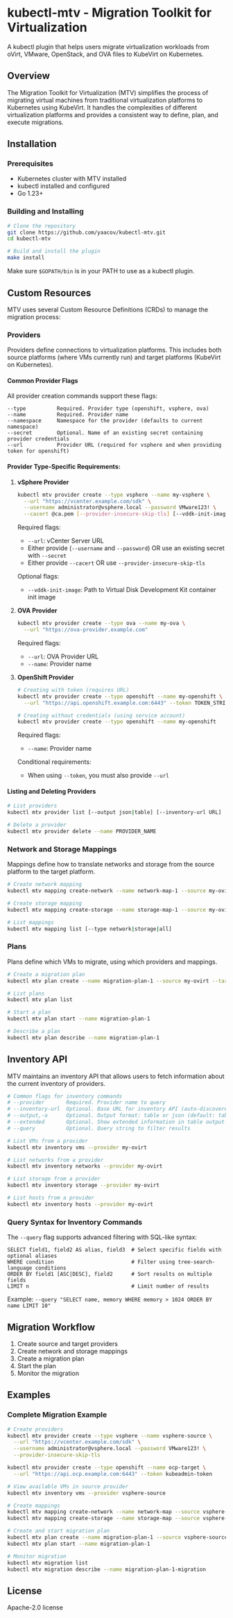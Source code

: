 # kubectl-mtv - Migration Toolkit for Virtualization

A kubectl plugin that helps users migrate virtualization workloads from oVirt, VMware, OpenStack, and OVA files to KubeVirt on Kubernetes.

## Overview

The Migration Toolkit for Virtualization (MTV) simplifies the process of migrating virtual machines from traditional virtualization platforms to Kubernetes using KubeVirt. It handles the complexities of different virtualization platforms and provides a consistent way to define, plan, and execute migrations.

## Installation

### Prerequisites

- Kubernetes cluster with MTV installed
- kubectl installed and configured
- Go 1.23+

### Building and Installing

```bash
# Clone the repository
git clone https://github.com/yaacov/kubectl-mtv.git
cd kubectl-mtv

# Build and install the plugin
make install
```

Make sure `$GOPATH/bin` is in your PATH to use as a kubectl plugin.

## Custom Resources

MTV uses several Custom Resource Definitions (CRDs) to manage the migration process:

### Providers

Providers define connections to virtualization platforms. This includes both source platforms (where VMs currently run) and target platforms (KubeVirt on Kubernetes).

#### Common Provider Flags

All provider creation commands support these flags:

```
--type          Required. Provider type (openshift, vsphere, ova)
--name          Required. Provider name
--namespace     Namespace for the provider (defaults to current namespace)
--secret        Optional. Name of an existing secret containing provider credentials
--url           Provider URL (required for vsphere and when providing token for openshift)
```

#### Provider Type-Specific Requirements:

1. **vSphere Provider**
   ```bash
   kubectl mtv provider create --type vsphere --name my-vsphere \
     --url "https://vcenter.example.com/sdk" \
     --username administrator@vsphere.local --password VMware123! \
     --cacert @ca.pem [--provider-insecure-skip-tls] [--vddk-init-image IMAGE_PATH]
   ```
   
   Required flags:
   - `--url`: vCenter Server URL
   - Either provide (`--username` and `--password`) OR use an existing secret with `--secret`
   - Either provide `--cacert` OR use `--provider-insecure-skip-tls`
   
   Optional flags:
   - `--vddk-init-image`: Path to Virtual Disk Development Kit container init image

2. **OVA Provider**
   ```bash
   kubectl mtv provider create --type ova --name my-ova \
     --url "https://ova-provider.example.com"
   ```
   
   Required flags:
   - `--url`: OVA Provider URL
   - `--name`: Provider name

3. **OpenShift Provider**
   ```bash
   # Creating with token (requires URL)
   kubectl mtv provider create --type openshift --name my-openshift \
     --url "https://api.openshift.example.com:6443" --token TOKEN_STRING
   
   # Creating without credentials (using service account)
   kubectl mtv provider create --type openshift --name my-openshift
   ```
   
   Required flags:
   - `--name`: Provider name
   
   Conditional requirements:
   - When using `--token`, you must also provide `--url`

#### Listing and Deleting Providers

```bash
# List providers
kubectl mtv provider list [--output json|table] [--inventory-url URL]

# Delete a provider
kubectl mtv provider delete --name PROVIDER_NAME
```

### Network and Storage Mappings

Mappings define how to translate networks and storage from the source platform to the target platform.

```bash
# Create network mapping
kubectl mtv mapping create-network --name network-map-1 --source my-ovirt --target my-kubevirt --from-file network-mapping.yaml

# Create storage mapping
kubectl mtv mapping create-storage --name storage-map-1 --source my-ovirt --target my-kubevirt --from-file storage-mapping.yaml

# List mappings
kubectl mtv mapping list [--type network|storage|all]
```

### Plans

Plans define which VMs to migrate, using which providers and mappings.

```bash
# Create a migration plan
kubectl mtv plan create --name migration-plan-1 --source my-ovirt --target my-kubevirt --network-mapping network-map-1 --storage-mapping storage-map-1 --vms vm-123,vm-456

# List plans
kubectl mtv plan list

# Start a plan
kubectl mtv plan start --name migration-plan-1

# Describe a plan
kubectl mtv plan describe --name migration-plan-1
```

## Inventory API

MTV maintains an inventory API that allows users to fetch information about the current inventory of providers.

```bash
# Common flags for inventory commands
# --provider       Required. Provider name to query
# --inventory-url  Optional. Base URL for inventory API (auto-discovered if omitted)
# --output,-o      Optional. Output format: table or json (default: table)
# --extended       Optional. Show extended information in table output
# --query          Optional. Query string to filter results

# List VMs from a provider
kubectl mtv inventory vms --provider my-ovirt

# List networks from a provider
kubectl mtv inventory networks --provider my-ovirt

# List storage from a provider
kubectl mtv inventory storage --provider my-ovirt

# List hosts from a provider
kubectl mtv inventory hosts --provider my-ovirt
```

### Query Syntax for Inventory Commands

The `--query` flag supports advanced filtering with SQL-like syntax:

```
SELECT field1, field2 AS alias, field3  # Select specific fields with optional aliases
WHERE condition                         # Filter using tree-search-language conditions
ORDER BY field1 [ASC|DESC], field2      # Sort results on multiple fields
LIMIT n                                 # Limit number of results
```

Example: `--query "SELECT name, memory WHERE memory > 1024 ORDER BY name LIMIT 10"`

## Migration Workflow

1. Create source and target providers
2. Create network and storage mappings
3. Create a migration plan
4. Start the plan
5. Monitor the migration

## Examples

### Complete Migration Example

```bash
# Create providers
kubectl mtv provider create --type vsphere --name vsphere-source \
  --url "https://vcenter.example.com/sdk" \
  --username administrator@vsphere.local --password VMware123! \
  --provider-insecure-skip-tls

kubectl mtv provider create --type openshift --name ocp-target \
  --url "https://api.ocp.example.com:6443" --token kubeadmin-token

# View available VMs in source provider
kubectl mtv inventory vms --provider vsphere-source

# Create mappings
kubectl mtv mapping create-network --name network-map --source vsphere-source --target ocp-target --from-file network-map.yaml
kubectl mtv mapping create-storage --name storage-map --source vsphere-source --target ocp-target --from-file storage-map.yaml

# Create and start migration plan
kubectl mtv plan create --name migration-plan-1 --source vsphere-source --target ocp-target --network-mapping network-map --storage-mapping storage-map --vms vm-123,vm-456
kubectl mtv plan start --name migration-plan-1

# Monitor migration
kubectl mtv migration list
kubectl mtv migration describe --name migration-plan-1-migration
```

## License

Apache-2.0 license 